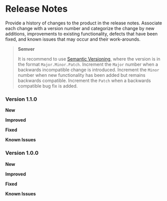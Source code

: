 # Release Notes

Provide a history of changes to the product in the release notes. Associate each change with a version number and categorize the change by new additions, improvements to existing functionality, defects that have been fixed, and known issues that may occur and their work-arounds.

> **Semver**
>
> It is recommend to use [Semantic Versioning](http://semver.org/), where the version is in the format `Major.Minor.Patch`. Increment the `Major` number when a backwards incompatible change is introduced. Increment the `Minor` number when new functionality has been added but remains backwards compatible. Increment the `Patch` when a backwards compatible bug fix is added.


### Version 1.1.0

**New**

**Improved**

**Fixed**

**Known Issues**


### Version 1.0.0

**New**

**Improved**

**Fixed**

**Known Issues**

